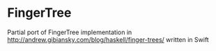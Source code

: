 FingerTree
==========

Partial port of FingerTree implementation in http://andrew.gibiansky.com/blog/haskell/finger-trees/ written in Swift
